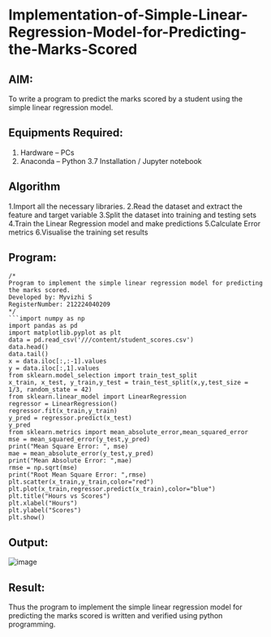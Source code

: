 # Implementation-of-Simple-Linear-Regression-Model-for-Predicting-the-Marks-Scored

## AIM:
To write a program to predict the marks scored by a student using the simple linear regression model.

## Equipments Required:
1. Hardware – PCs
2. Anaconda – Python 3.7 Installation / Jupyter notebook

## Algorithm
1.Import all the necessary libraries.
2.Read the dataset and extract the feature and target variable
3.Split the dataset into training and testing sets
4.Train the Linear Regression model and make predictions
5.Calculate Error metrics
6.Visualise the training set results
    
## Program:
```
/*
Program to implement the simple linear regression model for predicting the marks scored.
Developed by: Myvizhi S
RegisterNumber: 212224040209
*/
```import numpy as np
import pandas as pd
import matplotlib.pyplot as plt
data = pd.read_csv('///content/student_scores.csv')
data.head()
data.tail()
x = data.iloc[:,:-1].values
y = data.iloc[:,1].values
from sklearn.model_selection import train_test_split
x_train, x_test, y_train,y_test = train_test_split(x,y,test_size = 1/3, random_state = 42)
from sklearn.linear_model import LinearRegression
regressor = LinearRegression()
regressor.fit(x_train,y_train)
y_pred = regressor.predict(x_test)
y_pred
from sklearn.metrics import mean_absolute_error,mean_squared_error
mse = mean_squared_error(y_test,y_pred)
print("Mean Square Error: ", mse)
mae = mean_absolute_error(y_test,y_pred)
print("Mean Absolute Error: ",mae)
rmse = np.sqrt(mse)
print("Root Mean Square Error: ",rmse)
plt.scatter(x_train,y_train,color="red")
plt.plot(x_train,regressor.predict(x_train),color="blue")
plt.title("Hours vs Scores")
plt.xlabel("Hours")
plt.ylabel("Scores")
plt.show()
```

## Output:
![image](https://github.com/user-attachments/assets/5734da33-114f-478f-b55b-c9eec74b9afc)








## Result:
Thus the program to implement the simple linear regression model for predicting the marks scored is written and verified using python programming.
